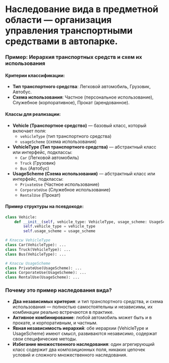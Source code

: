# Наследование вида в предметной области — организация управления транспортными средствами в автопарке.

### Пример: Иерархия транспортных средств и схем их использования

#### Критерии классификации:

- **Тип транспортного средства**: Легковой автомобиль, Грузовик, Автобус.
- **Схема использования**: Частное (персональное использование), Служебное (корпоративное), Прокат (арендованное).


#### Классы для реализации:

- **Vehicle (Транспортное средство)** — базовый класс, который включает поля:
    - `vehicleType` (тип транспортного средства)
    - `usageScheme` (схема использования)
- **VehicleType (Тип транспортного средства)** — абстрактный класс или интерфейс, подклассы:
    - `Car` (Легковой автомобиль)
    - `Truck` (Грузовик)
    - `Bus` (Автобус)
- **UsageScheme (Схема использования)** — абстрактный класс или интерфейс, подклассы:
    - `PrivateUse` (Частное использование)
    - `CorporateUse` (Служебное использование)
    - `RentalUse` (Прокат)


#### Пример структуры на псевдокоде:

```python
class Vehicle:
    def __init__(self, vehicle_type: VehicleType, usage_scheme: UsageScheme):
        self.vehicle_type = vehicle_type
        self.usage_scheme = usage_scheme

# Классы VehicleType
class Car(VehicleType): ...
class Truck(VehicleType): ...
class Bus(VehicleType): ...

# Классы UsageScheme
class PrivateUse(UsageScheme): ...
class CorporateUse(UsageScheme): ...
class RentalUse(UsageScheme): ...
```


### Почему это пример наследования вида?

- **Два независимых критерия**: и тип транспортного средства, и схема использования — полностью самостоятельны и независимы, их комбинации реально встречаются в практике.
- **Активное комбинирование**: любой автомобиль может быть и в прокате, и корпоративным, и частным.
- **Явная независимость иерархий**: обе иерархии (VehicleType и UsageScheme) имеют смысл, развиваются независимо, содержат свои специфические методы.
- **Избегание множественного наследования**: один агрегирующий класс содержит два композиционных поля, никаких цепочек условий и сложного множественного наследования.
